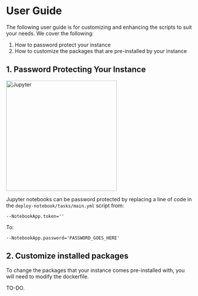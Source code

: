 # User Guide

The following user guide is for customizing and enhancing the scripts to suit your needs.  We cover the following: 

1. How to password protect your instance
2. How to customize the packages that are pre-installed by your instance

## 1. Password Protecting Your Instance

<img src="http://image.ibb.co/fefTZQ/Screen_Shot_2017_09_18_at_3_00_22_PM.png" alt="Jupyter" width="300">

Jupyter notebooks can be password protected by replacing a line of code in the ```deploy-notebook/tasks/main.yml``` script from:

```
--NotebookApp.token=''
```
To:
```
--NotebookApp.password='PASSWORD_GOES_HERE'
```

## 2. Customize installed packages

To change the packages that your instance comes pre-installed with, you will need to modify the dockerfile.

TO-DO.
